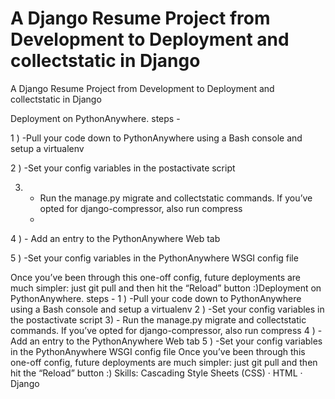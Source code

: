 #  A Django Resume Project from Development to Deployment and collectstatic in Django
  A Django Resume Project from Development to Deployment and collectstatic in Django



Deployment on PythonAnywhere.
steps -



1 ) -Pull your code down to PythonAnywhere using a Bash console and setup a virtualenv



2 ) -Set your config variables in the postactivate script



3) - Run the manage.py migrate and collectstatic commands. If you’ve opted for django-compressor, also run compress
   - 

4 ) - Add an entry to the PythonAnywhere Web tab


5 ) -Set your config variables in the PythonAnywhere WSGI config file


Once you’ve been through this one-off config, future deployments are much simpler: just git pull and then hit the “Reload” button :)Deployment on PythonAnywhere. steps - 1 ) -Pull your code down to PythonAnywhere using a Bash console and setup a virtualenv 2 ) -Set your config variables in the postactivate script 3) - Run the manage.py migrate and collectstatic commands. If you’ve opted for django-compressor, also run compress 4 ) - Add an entry to the PythonAnywhere Web tab 5 ) -Set your config variables in the PythonAnywhere WSGI config file Once you’ve been through this one-off config, future deployments are much simpler: just git pull and then hit the “Reload” button :)
Skills: Cascading Style Sheets (CSS) · HTML · Django
